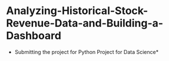 # Analyzing-Historical-Stock-Revenue-Data-and-Building-a-Dashboard

- Submitting the project for Python Project for Data Science\*
